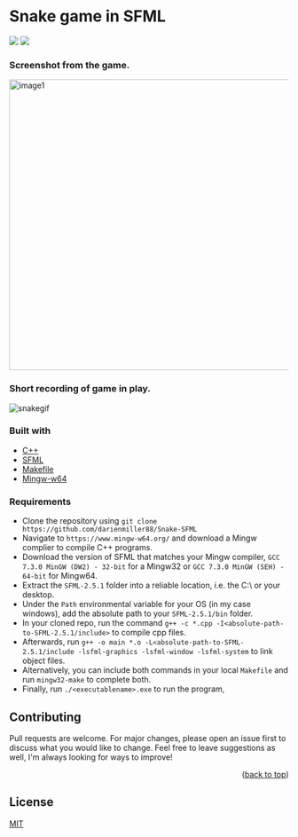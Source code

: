 # Snake game in SFML
![](https://img.shields.io/badge/made%20by-DarienMiller-blue)
![](https://img.shields.io/badge/C++-yellow)

### Screenshot from the game.
<img width="524" alt="image1" src="https://user-images.githubusercontent.com/32966645/221610520-305317c1-ad64-4444-84c0-631784a7d23c.png">

### Short recording of game in play.
![snakegif](https://user-images.githubusercontent.com/32966645/221616513-b396eca1-9c6a-4186-b873-e92477a001f6.gif)

### Built with
* [C++](https://cplusplus.com/)
* [SFML](https://www.sfml-dev.org/download/sfml/2.5.1/)
* [Makefile](https://opensource.com/article/18/8/what-how-makefile)
* [Mingw-w64](https://www.mingw-w64.org/)

### Requirements
* Clone the repository using `git clone https://github.com/darienmiller88/Snake-SFML`
* Navigate to `https://www.mingw-w64.org/` and download a Mingw complier to compile C++ programs.
* Download the version of SFML that matches your Mingw compiler, `GCC 7.3.0 MinGW (DW2) - 32-bit` for a Mingw32 or `GCC 7.3.0 MinGW (SEH) - 64-bit` for Mingw64.
* Extract the `SFML-2.5.1` folder into a reliable location, i.e. the C:\ or your desktop.
* Under the `Path` environmental variable for your OS (in my case windows), add the absolute path to your `SFML-2.5.1/bin` folder.
* In your cloned repo, run the command `g++ -c *.cpp -I<absolute-path-to-SFML-2.5.1/include>` to compile cpp files.
* Afterwards, run `g++ -o main *.o -L<absolute-path-to-SFML-2.5.1/include -lsfml-graphics -lsfml-window -lsfml-system` to link object files.
* Alternatively, you can include both commands in your local `Makefile` and run `mingw32-make` to complete both. 
* Finally, run `./<executablename>.exe` to run the program,

## Contributing
Pull requests are welcome. For major changes, please open an issue first to discuss what you would like to change.
Feel free to leave suggestions as well, I'm always looking for ways to improve!

<p align="right">(<a href="#top">back to top</a>)</p>

## License
[MIT](https://choosealicense.com/licenses/mit/)